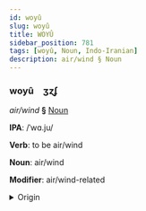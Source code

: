 ```yaml
---
id: woyû
slug: woyû
title: WOYÛ
sidebar_position: 781
tags: [woyû, Noun, Indo-Iranian]
description: air/wind § Noun
---
```


### woyû&emsp;<span kind="abugida">ʒɀʄ</span>

*air/wind* **§** [Noun](../../tags/Noun)

**IPA**: /ˈwɑ.ju/

**Verb**: to be air/wind

**Noun**: air/wind

**Modifier**: air/wind-related

<details>
    <summary>Origin</summary>
    Sanskrit वायु vāyú [ʋäː.juː]<br/>
    <em>Indo-Iranian Language Family</em>
</details>